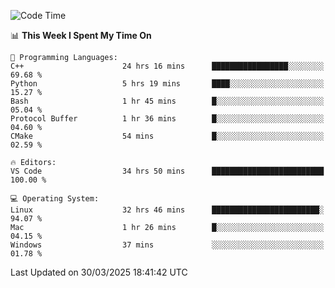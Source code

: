 
<!--START_SECTION:waka-->
![Code Time](http://img.shields.io/badge/Code%20Time-3%2C263%20hrs%2040%20mins-blue)

📊 **This Week I Spent My Time On** 

```text
💬 Programming Languages: 
C++                      24 hrs 16 mins      █████████████████░░░░░░░░   69.68 % 
Python                   5 hrs 19 mins       ████░░░░░░░░░░░░░░░░░░░░░   15.27 % 
Bash                     1 hr 45 mins        █░░░░░░░░░░░░░░░░░░░░░░░░   05.04 % 
Protocol Buffer          1 hr 36 mins        █░░░░░░░░░░░░░░░░░░░░░░░░   04.60 % 
CMake                    54 mins             █░░░░░░░░░░░░░░░░░░░░░░░░   02.59 % 

🔥 Editors: 
VS Code                  34 hrs 50 mins      █████████████████████████   100.00 % 

💻 Operating System: 
Linux                    32 hrs 46 mins      ████████████████████████░   94.07 % 
Mac                      1 hr 26 mins        █░░░░░░░░░░░░░░░░░░░░░░░░   04.15 % 
Windows                  37 mins             ░░░░░░░░░░░░░░░░░░░░░░░░░   01.78 % 
```


 Last Updated on 30/03/2025 18:41:42 UTC
<!--END_SECTION:waka-->

